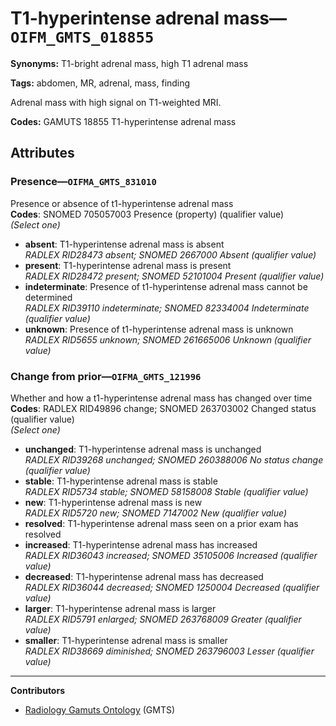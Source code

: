 # T1-hyperintense adrenal mass—`OIFM_GMTS_018855`

**Synonyms:** T1-bright adrenal mass, high T1 adrenal mass

**Tags:** abdomen, MR, adrenal, mass, finding

Adrenal mass with high signal on T1-weighted MRI.

**Codes:** GAMUTS 18855 T1-hyperintense adrenal mass

## Attributes

### Presence—`OIFMA_GMTS_831010`

Presence or absence of t1-hyperintense adrenal mass  
**Codes**: SNOMED 705057003 Presence (property) (qualifier value)  
*(Select one)*

- **absent**: T1-hyperintense adrenal mass is absent  
_RADLEX RID28473 absent; SNOMED 2667000 Absent (qualifier value)_
- **present**: T1-hyperintense adrenal mass is present  
_RADLEX RID28472 present; SNOMED 52101004 Present (qualifier value)_
- **indeterminate**: Presence of t1-hyperintense adrenal mass cannot be determined  
_RADLEX RID39110 indeterminate; SNOMED 82334004 Indeterminate (qualifier value)_
- **unknown**: Presence of t1-hyperintense adrenal mass is unknown  
_RADLEX RID5655 unknown; SNOMED 261665006 Unknown (qualifier value)_

### Change from prior—`OIFMA_GMTS_121996`

Whether and how a t1-hyperintense adrenal mass has changed over time  
**Codes**: RADLEX RID49896 change; SNOMED 263703002 Changed status (qualifier value)  
*(Select one)*

- **unchanged**: T1-hyperintense adrenal mass is unchanged  
_RADLEX RID39268 unchanged; SNOMED 260388006 No status change (qualifier value)_
- **stable**: T1-hyperintense adrenal mass is stable  
_RADLEX RID5734 stable; SNOMED 58158008 Stable (qualifier value)_
- **new**: T1-hyperintense adrenal mass is new  
_RADLEX RID5720 new; SNOMED 7147002 New (qualifier value)_
- **resolved**: T1-hyperintense adrenal mass seen on a prior exam has resolved  
- **increased**: T1-hyperintense adrenal mass has increased  
_RADLEX RID36043 increased; SNOMED 35105006 Increased (qualifier value)_
- **decreased**: T1-hyperintense adrenal mass has decreased  
_RADLEX RID36044 decreased; SNOMED 1250004 Decreased (qualifier value)_
- **larger**: T1-hyperintense adrenal mass is larger  
_RADLEX RID5791 enlarged; SNOMED 263768009 Greater (qualifier value)_
- **smaller**: T1-hyperintense adrenal mass is smaller  
_RADLEX RID38669 diminished; SNOMED 263796003 Lesser (qualifier value)_

---

**Contributors**

- [Radiology Gamuts Ontology](https://gamuts.net/) (GMTS)